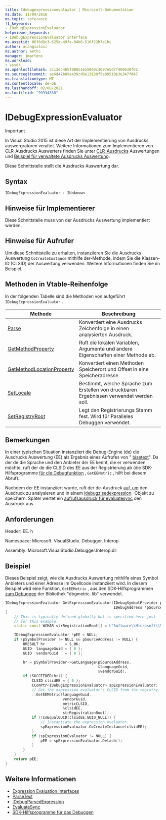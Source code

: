 ```yaml
---
title: Idebugexpressionevaluator | Microsoft-Dokumentation
ms.date: 11/04/2016
ms.topic: reference
f1_keywords:
- IDebugExpressionEvaluator
helpviewer_keywords:
- IDebugExpressionEvaluator interface
ms.assetid: 0636d8c3-625a-49fa-94b6-516f22b7e1bc
author: acangialosi
ms.author: anthc
manager: jmartens
ms.workload:
- vssdk
ms.openlocfilehash: 3c12dc405f08851e55040c3097e5d7f409030f61
ms.sourcegitcommit: ae6d47b09a439cd0e13180f5e89510e3e347fd47
ms.translationtype: MT
ms.contentlocale: de-DE
ms.lasthandoff: 02/08/2021
ms.locfileid: "99934330"
---
```

# <a name="idebugexpressionevaluator"></a>IDebugExpressionEvaluator
> [!IMPORTANT]
> In Visual Studio 2015 ist diese Art der Implementierung von Ausdrucks auswergratoren veraltet. Weitere Informationen zum Implementieren von CLR-Ausdrucks Auswerters finden Sie unter [CLR-Ausdrucks](https://github.com/Microsoft/ConcordExtensibilitySamples/wiki/CLR-Expression-Evaluators) Auswertungen und [Beispiel für verwaltete Ausdrucks Auswertung](https://github.com/Microsoft/ConcordExtensibilitySamples/wiki/Managed-Expression-Evaluator-Sample).

Diese Schnittstelle stellt die Ausdrucks Auswertung dar.

## <a name="syntax"></a>Syntax

```
IDebugExpressionEvaluator : IUnknown
```

## <a name="notes-for-implementers"></a>Hinweise für Implementierer
Diese Schnittstelle muss von der Ausdrucks Auswertung implementiert werden.

## <a name="notes-for-callers"></a>Hinweise für Aufrufer
Um diese Schnittstelle zu erhalten, instanziieren Sie die Ausdrucks Auswertung `CoCreateInstance` mithilfe der-Methode, indem Sie die Klassen-ID (CLSID) der Auswertung verwenden. Weitere Informationen finden Sie im Beispiel.

## <a name="methods-in-vtable-order"></a>Methoden in Vtable-Reihenfolge
In der folgenden Tabelle sind die Methoden von aufgeführt `IDebugExpressionEvaluator` .

|Methode|Beschreibung|
|------------|-----------------|
|[Parse](../../../extensibility/debugger/reference/idebugexpressionevaluator-parse.md)|Konvertiert eine Ausdrucks Zeichenfolge in einen analysierten Ausdruck.|
|[GetMethodProperty](../../../extensibility/debugger/reference/idebugexpressionevaluator-getmethodproperty.md)|Ruft die lokalen Variablen, Argumente und andere Eigenschaften einer Methode ab.|
|[GetMethodLocationProperty](../../../extensibility/debugger/reference/idebugexpressionevaluator-getmethodlocationproperty.md)|Konvertiert einen Methoden Speicherort und Offset in eine Speicheradresse.|
|[SetLocale](../../../extensibility/debugger/reference/idebugexpressionevaluator-setlocale.md)|Bestimmt, welche Sprache zum Erstellen von druckbaren Ergebnissen verwendet werden soll.|
|[SetRegistryRoot](../../../extensibility/debugger/reference/idebugexpressionevaluator-setregistryroot.md)|Legt den Registrierungs Stamm fest. Wird für Paralleles Debuggen verwendet.|

## <a name="remarks"></a>Bemerkungen
In einer typischen Situation instanziiert die Debug-Engine (de) die Ausdrucks Auswertung (EE) als Ergebnis eines Aufrufes von " [bisetext](../../../extensibility/debugger/reference/idebugexpressioncontext2-parsetext.md)". Da der de die Sprache und den Anbieter der EE kennt, die er verwenden möchte, ruft der de die CLSID des EE aus der Registrierung ab (die SDK-Hilfsprogramme [für die Debugfunktion](../../../extensibility/debugger/reference/sdk-helpers-for-debugging.md) , `GetEEMetric` , hilft bei diesem Abruf).

Nachdem der EE instanziiert wurde, ruft der de-Ausdruck [auf, um](../../../extensibility/debugger/reference/idebugexpressionevaluator-parse.md) den Ausdruck zu analysieren und in einem [idebugzisedexpression](../../../extensibility/debugger/reference/idebugparsedexpression.md) -Objekt zu speichern. Später wertet ein [aufrufsausdruck für evaluatesync](../../../extensibility/debugger/reference/idebugparsedexpression-evaluatesync.md) den Ausdruck aus.

## <a name="requirements"></a>Anforderungen
Header: EE. h

Namespace: Microsoft. VisualStudio. Debugger. Interop

Assembly: Microsoft.VisualStudio.Debugger.Interop.dll

## <a name="example"></a>Beispiel
Dieses Beispiel zeigt, wie die Ausdrucks Auswertung mithilfe eines Symbol Anbieters und einer Adresse im Quellcode instanziiert wird. In diesem Beispiel wird eine Funktion, `GetEEMetric` , aus den SDK-Hilfsprogrammen [zum Debuggen](../../../extensibility/debugger/reference/sdk-helpers-for-debugging.md) der Bibliothek "dbgmetric. lib" verwendet.

```cpp
IDebugExpressionEvaluator GetExpressionEvaluator(IDebugSymbolProvider pSymbolProvider,
                                                 IDebugAddress *pSourceAddress)
{
    // This is typically defined globally but is specified here just
    // for this example.
    static const WCHAR strRegistrationRoot[] = L"Software\\Microsoft\\VisualStudio\\8.0Exp";

    IDebugExpressionEvaluator *pEE = NULL;
    if (pSymbolProvider != NULL && pSourceAddress != NULL) {
        HRESULT hr         = S_OK;
        GUID  languageGuid = { 0 };
        GUID  vendorGuid   = { 0 };

        hr = pSymbolProvider->GetLanguage(pSourceAddress,
                                          &languageGuid,
                                          &vendorGuid);
        if (SUCCEEDED(hr)) {
            CLSID clsidEE = { 0 };
            CComPtr<IDebugExpressionEvaluator> spExpressionEvaluator;
            // Get the expression evaluator's CLSID from the registry.
            ::GetEEMetric(languageGuid,
                          vendorGuid,
                          metricCLSID,
                          &clsidEE,
                          strRegistrationRoot);
            if (!IsEqualGUID(clsidEE,GUID_NULL)) {
                // Instantiate the expression evaluator.
                spExpressionEvaluator.CoCreateInstance(clsidEE);
            }
            if (spExpressionEvaluator != NULL) {
                pEE = spExpressionEvaluator.Detach();
            }
        }
    }
    return pEE;
}
```

## <a name="see-also"></a>Weitere Informationen
- [Expression Evaluation Interfaces](../../../extensibility/debugger/reference/expression-evaluation-interfaces.md)
- [ParseText](../../../extensibility/debugger/reference/idebugexpressioncontext2-parsetext.md)
- [IDebugParsedExpression](../../../extensibility/debugger/reference/idebugparsedexpression.md)
- [EvaluateSync](../../../extensibility/debugger/reference/idebugparsedexpression-evaluatesync.md)
- [SDK-Hilfsprogramme für das Debuggen](../../../extensibility/debugger/reference/sdk-helpers-for-debugging.md)
